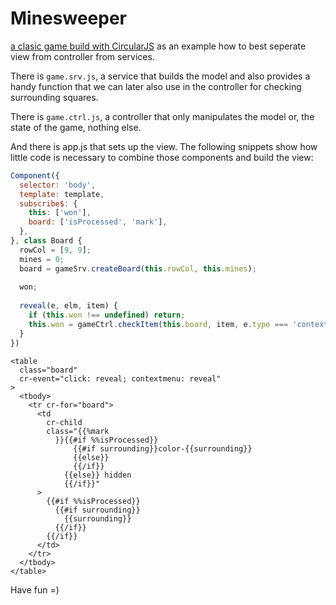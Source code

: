# Minesweeper

[a clasic game build with CircularJS](https://pitpik.github.io/circularjs/minesweeper/) as an example how to best seperate view from controller from services.

There is ```game.srv.js```, a service that builds the model and also provides a handy function that we can later also use in the controller for checking surrounding squares.

There is ```game.ctrl.js```, a controller that only manipulates the model or, the state of the game, nothing else.

And there is app.js that sets up the view. The following snippets show how little code is necessary to combine those components and build the view:

```javascript
Component({
  selector: 'body',
  template: template,
  subscribe$: {
    this: ['won'],
    board: ['isProcessed', 'mark'],
  },
}, class Board {
  rowCol = [9, 9];
  mines = 0;
  board = gameSrv.createBoard(this.rowCol, this.mines);
  
  won;
  
  reveal(e, elm, item) {
    if (this.won !== undefined) return;
    this.won = gameCtrl.checkItem(this.board, item, e.type === 'contextmenu');
  }
})
```

```Handlebars
<table
  class="board"
  cr-event="click: reveal; contextmenu: reveal"
>
  <tbody>
    <tr cr-for="board">
      <td
        cr-child
        class="{{%mark
          }}{{#if %%isProcessed}}
              {{#if surrounding}}color-{{surrounding}}
              {{else}}
              {{/if}}
            {{else}} hidden
            {{/if}}"
      >
        {{#if %%isProcessed}}
          {{#if surrounding}}
            {{surrounding}}
          {{/if}}
        {{/if}}
      </td>
    </tr>
  </tbody>
</table>
```

Have fun =)
